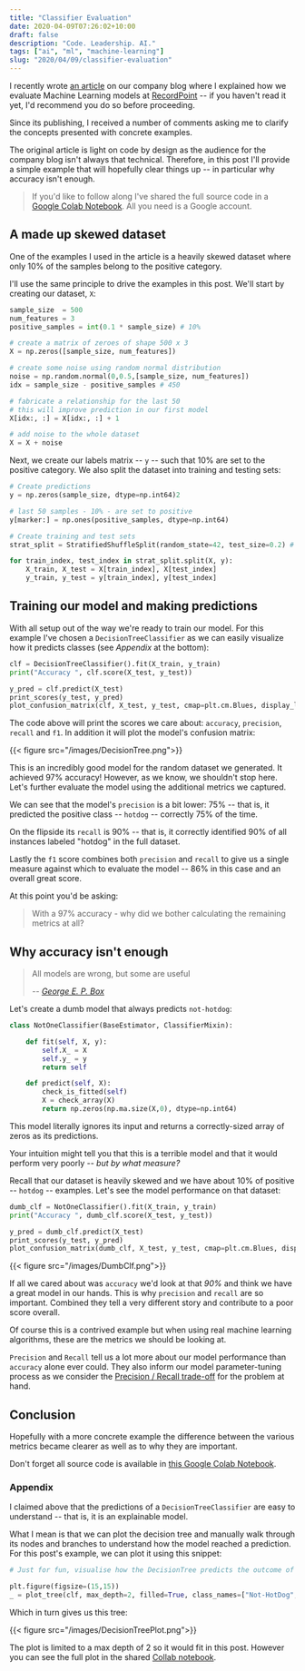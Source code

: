 ```yaml
---
title: "Classifier Evaluation"
date: 2020-04-09T07:26:02+10:00
draft: false
description: "Code. Leadership. AI."
tags: ["ai", "ml", "machine-learning"]
slug: "2020/04/09/classifier-evaluation"
---
```


I recently wrote [an article](https://www.recordpoint.com/how-well-do-you-classify/) on our company blog where I explained how we evaluate Machine Learning models at [RecordPoint](https://www.recordpoint.com/how-well-do-you-classify/) -- if you haven't read it yet, I'd recommend you do so before proceeding. 

Since its publishing, I received a number of comments asking me to clarify the concepts presented with concrete examples. 

The original article is light on code by design as the audience for the company blog isn't always that technical. Therefore, in this post I'll provide a simple example that will hopefully clear things up -- in particular why accuracy isn't enough.

> If you'd like to follow along I've shared the full source code in a [Google Colab Notebook](https://colab.research.google.com/drive/1252ZuDYQ73G3S5igR85LsJbn_87Lkqc6). All you need is a Google account.

## A made up skewed dataset

One of the examples I used in the article is a heavily skewed dataset where only 10% of the samples belong to the positive category. 

I'll use the same principle to drive the examples in this post. We'll start by creating our dataset, `X`:

```python
sample_size  = 500
num_features = 3
positive_samples = int(0.1 * sample_size) # 10%

# create a matrix of zeroes of shape 500 x 3
X = np.zeros([sample_size, num_features]) 

# create some noise using random normal distribution
noise = np.random.normal(0,0.5,[sample_size, num_features]) 
idx = sample_size - positive_samples # 450

# fabricate a relationship for the last 50
# this will improve prediction in our first model
X[idx:, :] = X[idx:, :] + 1

# add noise to the whole dataset
X = X + noise 
```

Next, we create our labels matrix -- `y` -- such that 10% are set to the positive category. We also split the dataset into training and testing sets:

```python
# Create predictions
y = np.zeros(sample_size, dtype=np.int64)2

# last 50 samples - 10% - are set to positive
y[marker:] = np.ones(positive_samples, dtype=np.int64) 

# Create training and test sets
strat_split = StratifiedShuffleSplit(random_state=42, test_size=0.2) # select 20% as test set

for train_index, test_index in strat_split.split(X, y):
    X_train, X_test = X[train_index], X[test_index]
    y_train, y_test = y[train_index], y[test_index]
```

## Training our model and making predictions

With all setup out of the way we're ready to train our model. For this example I've chosen a `DecisionTreeClassifier` as we can easily visualize how it predicts classes (see *Appendix* at the bottom):

```python
clf = DecisionTreeClassifier().fit(X_train, y_train)
print("Accuracy ", clf.score(X_test, y_test))

y_pred = clf.predict(X_test)
print_scores(y_test, y_pred)
plot_confusion_matrix(clf, X_test, y_test, cmap=plt.cm.Blues, display_labels=["Not-HotDog", "HotDog"])
```

The code above will print the scores we care about: `accuracy`, `precision`, `recall` and `f1`. In addition it will plot the model's confusion matrix:

{{< figure src="/images/DecisionTree.png">}}

This is an incredibly good model for the random dataset we generated. It achieved 97% accuracy! However, as we know, we shouldn't stop here. Let's further evaluate the model using the additional metrics we captured.  

We can see that the model's `precision` is a bit lower: 75% -- that is, it predicted the positive class -- `hotdog` -- correctly 75% of the time. 

On the flipside its `recall` is 90% -- that is, it correctly identified 90% of all instances labeled "hotdog" in the full dataset. 

Lastly the `f1` score combines both `precision` and `recall` to give us a single measure against which to evaluate the model -- 86% in this case and an overall great score.

At this point you'd be asking:

> With a 97% accuracy - why did we bother calculating the remaining metrics at all?

## Why accuracy isn't enough

> All models are wrong, but some are useful
>
> _-- [George E. P. Box](https://en.wikiquote.org/wiki/George_E._P._Box)_

Let's create a dumb model that always predicts `not-hotdog`:

```python
class NotOneClassifier(BaseEstimator, ClassifierMixin):

    def fit(self, X, y):
        self.X_ = X
        self.y_ = y
        return self

    def predict(self, X):
        check_is_fitted(self)
        X = check_array(X)
        return np.zeros(np.ma.size(X,0), dtype=np.int64)
```

This model literally ignores its input and returns a correctly-sized array of zeros as its predictions. 

Your intuition might tell you that this is a terrible model and that it would perform very poorly -- _but by what measure?_

Recall that our dataset is heavily skewed and we have about 10% of positive -- `hotdog` -- examples. Let's see the model performance on that dataset:

```python
dumb_clf = NotOneClassifier().fit(X_train, y_train)
print("Accuracy ", dumb_clf.score(X_test, y_test))

y_pred = dumb_clf.predict(X_test)
print_scores(y_test, y_pred)
plot_confusion_matrix(dumb_clf, X_test, y_test, cmap=plt.cm.Blues, display_labels=["Not-HotDog", "HotDog"])
```

{{< figure src="/images/DumbClf.png">}}

If all we cared about was `accuracy` we'd look at that *90%* and think we have a great model in our hands. This is why `precision` and `recall` are so important. Combined they tell a very different story and contribute to a poor score overall.

Of course this is a contrived example but when using real machine learning algorithms, these are the metrics we should be looking at. 

`Precision` and `Recall` tell us a lot more about our model performance than `accuracy` alone ever could. They also inform our model parameter-tuning process as we consider the [Precision / Recall trade-off](https://en.wikipedia.org/wiki/Precision_and_recall) for the problem at hand.

## Conclusion

Hopefully with a more concrete example the difference between the various metrics became clearer as well as to why they are important. 

Don't forget all source code is available in [this Google Colab Notebook](https://colab.research.google.com/drive/1252ZuDYQ73G3S5igR85LsJbn_87Lkqc6).


### Appendix

I claimed above that the predictions of a `DecisionTreeClassifier` are easy to understand -- that is, it is an explainable model. 

What I mean is that we can plot the decision tree and manually walk through its nodes and branches to understand how the model reached a prediction. For this post's example, we can plot it using this snippet:

```python
# Just for fun, visualise how the DecisionTree predicts the outcome of the random features

plt.figure(figsize=(15,15))
_ = plot_tree(clf, max_depth=2, filled=True, class_names=["Not-HotDog", "HotDog"])
```

Which in turn gives us this tree:


{{< figure src="/images/DecisionTreePlot.png">}}

The plot is limited to a max depth of 2 so it would fit in this post. However you can see the full plot in the shared [Collab notebook](https://colab.research.google.com/drive/1252ZuDYQ73G3S5igR85LsJbn_87Lkqc6).
